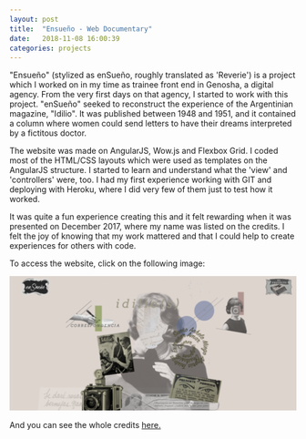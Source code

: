 ```yaml
---
layout: post
title:  "Ensueño - Web Documentary"
date:   2018-11-08 16:00:39
categories: projects
---
```

"Ensueño" (stylized as enSueño, roughly translated as 'Reverie') is a project which I worked on in my time as trainee front end in Genosha, a digital agency. From the very first days on that agency, I started to work with this project. "enSueño" seeked to reconstruct the experience of the Argentinian magazine, "Idilio". It was published between 1948 and 1951, and it contained a column where women could send letters to have their dreams interpreted by a fictitous doctor. 

The website was made on AngularJS, Wow.js and Flexbox Grid. I coded most of the HTML/CSS layouts which were used as templates on the AngularJS structure. I started to learn and understand what the 'view' and 'controllers' were, too. I had my first experience working with GIT and deploying with Heroku, where I did very few of them just to test how it worked. 

It was quite a fun experience creating this and it felt rewarding when it was presented on December 2017, where my name was listed on the credits. I felt the joy of knowing that my work mattered and that I could help to create experiences for others with code.

To access the website, click on the following image:

[![El Psicoanálisis Te Ayudará](/static/projects/ensueno.png)](http://elpsicoanalisisteayudara.com)

And you can see the whole credits [here.](http://www.elpsicoanalisisteayudara.com/about.html) 
